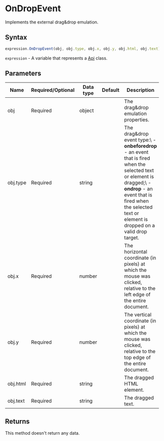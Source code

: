 # OnDropEvent

Implements the external drag&drop emulation.

## Syntax

```javascript
expression.OnDropEvent(obj, obj.type, obj.x, obj.y, obj.html, obj.text);
```

`expression` - A variable that represents a [Api](../Api.md) class.

## Parameters

| **Name** | **Required/Optional** | **Data type** | **Default** | **Description** |
| ------------- | ------------- | ------------- | ------------- | ------------- |
| obj | Required | object |  | The drag&drop emulation properties. |
| obj.type | Required | string |  | The drag&drop event type:\ -**onbeforedrop** - an event that is fired when the selected text or element is dragged;\ -**ondrop** - an event that is fired when the selected text or element is dropped on a valid drop target. |
| obj.x | Required | number |  | The horizontal coordinate (in pixels) at which the mouse was clicked, relative to the left edge of the entire document. |
| obj.y | Required | number |  | The vertical coordinate (in pixels) at which the mouse was clicked, relative to the top edge of the entire document. |
| obj.html | Required | string |  | The dragged HTML element. |
| obj.text | Required | string |  | The dragged text. |

## Returns

This method doesn't return any data.